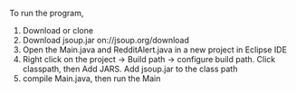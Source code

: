 To run the program, 
1. Download or clone 
2. Download jsoup.jar on://jsoup.org/download 
3. Open the Main.java and RedditAlert.java in a new project in Eclipse IDE
4. Right click on the project -> Build path -> configure build path. Click
classpath, then Add JARS. Add jsoup.jar to the class path
5. compile Main.java, then run the Main
